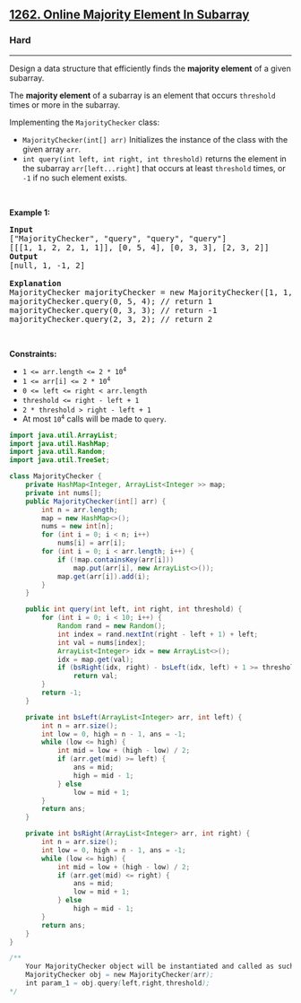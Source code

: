 <h2><a href="https://leetcode.com/problems/online-majority-element-in-subarray">1262. Online Majority Element In Subarray</a></h2><h3>Hard</h3><hr><p>Design a data structure that efficiently finds the <strong>majority element</strong> of a given subarray.</p>

<p>The <strong>majority element</strong> of a subarray is an element that occurs <code>threshold</code> times or more in the subarray.</p>

<p>Implementing the <code>MajorityChecker</code> class:</p>

<ul>
	<li><code>MajorityChecker(int[] arr)</code> Initializes the instance of the class with the given array <code>arr</code>.</li>
	<li><code>int query(int left, int right, int threshold)</code> returns the element in the subarray <code>arr[left...right]</code> that occurs at least <code>threshold</code> times, or <code>-1</code> if no such element exists.</li>
</ul>

<p>&nbsp;</p>
<p><strong class="example">Example 1:</strong></p>

<pre>
<strong>Input</strong>
[&quot;MajorityChecker&quot;, &quot;query&quot;, &quot;query&quot;, &quot;query&quot;]
[[[1, 1, 2, 2, 1, 1]], [0, 5, 4], [0, 3, 3], [2, 3, 2]]
<strong>Output</strong>
[null, 1, -1, 2]

<strong>Explanation</strong>
MajorityChecker majorityChecker = new MajorityChecker([1, 1, 2, 2, 1, 1]);
majorityChecker.query(0, 5, 4); // return 1
majorityChecker.query(0, 3, 3); // return -1
majorityChecker.query(2, 3, 2); // return 2
</pre>

<p>&nbsp;</p>
<p><strong>Constraints:</strong></p>

<ul>
	<li><code>1 &lt;= arr.length &lt;= 2 * 10<sup>4</sup></code></li>
	<li><code>1 &lt;= arr[i] &lt;= 2 * 10<sup>4</sup></code></li>
	<li><code>0 &lt;= left &lt;= right &lt; arr.length</code></li>
	<li><code>threshold &lt;= right - left + 1</code></li>
	<li><code>2 * threshold &gt; right - left + 1</code></li>
	<li>At most <code>10<sup>4</sup></code> calls will be made to <code>query</code>.</li>
</ul>

```java
import java.util.ArrayList;
import java.util.HashMap;
import java.util.Random;
import java.util.TreeSet;

class MajorityChecker {
    private HashMap<Integer, ArrayList<Integer >> map;
    private int nums[];
    public MajorityChecker(int[] arr) {
        int n = arr.length;
        map = new HashMap<>();
        nums = new int[n];
        for (int i = 0; i < n; i++)
            nums[i] = arr[i];
        for (int i = 0; i < arr.length; i++) {
            if (!map.containsKey(arr[i]))
                map.put(arr[i], new ArrayList<>());
            map.get(arr[i]).add(i);
        }
    }

    public int query(int left, int right, int threshold) {
        for (int i = 0; i < 10; i++) {
            Random rand = new Random();
            int index = rand.nextInt(right - left + 1) + left;
            int val = nums[index];
            ArrayList<Integer> idx = new ArrayList<>();
            idx = map.get(val);
            if (bsRight(idx, right) - bsLeft(idx, left) + 1 >= threshold)
                return val;
        }
        return -1;
    }

    private int bsLeft(ArrayList<Integer> arr, int left) {
        int n = arr.size();
        int low = 0, high = n - 1, ans = -1;
        while (low <= high) {
            int mid = low + (high - low) / 2;
            if (arr.get(mid) >= left) {
                ans = mid;
                high = mid - 1;
            } else
                low = mid + 1;
        }
        return ans;
    }

    private int bsRight(ArrayList<Integer> arr, int right) {
        int n = arr.size();
        int low = 0, high = n - 1, ans = -1;
        while (low <= high) {
            int mid = low + (high - low) / 2;
            if (arr.get(mid) <= right) {
                ans = mid;
                low = mid + 1;
            } else
                high = mid - 1;
        }
        return ans;
    }
}

/**
    Your MajorityChecker object will be instantiated and called as such:
    MajorityChecker obj = new MajorityChecker(arr);
    int param_1 = obj.query(left,right,threshold);
*/
```
